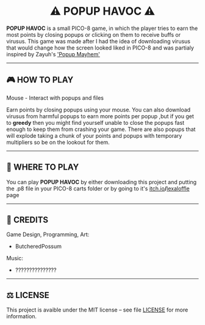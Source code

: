 <h1 align='center'>⚠️ POPUP HAVOC ⚠️</h1>

**POPUP HAVOC** is a small PICO-8 game, in which the player tries to earn the most points by closing popups or clicking on them to receive buffs or virusus. This game was made after I had the idea of downloading virusus that would change how the screen looked liked in PICO-8 and was partialy inspired by Zayuh's ['Popup Mayhem'](https://zayuhgames.itch.io/virus-mayhem)

---

## 🎮 HOW TO PLAY 

Mouse - Interact with popups and files

Earn points by closing popups using your mouse. You can also download virusus from harmful popups to earn more points per popup ,but if you get to **greedy** then you might find yourself unable to close the popups fast enough to keep them from crashing your game. There are also popups that will explode taking a chunk of your points and popups with temporary multipliers so be on the lookout for them.

---

## 📍 WHERE TO PLAY  

You can play **POPUP HAVOC** by either downloading this project and putting the .p8 file in your PICO-8 carts folder or by going to it's [itch.io](https://github.com/ButcheredPossum/PopupHavoc)**/**[lexaloffle](https://github.com/ButcheredPossum/PopupHavoc) page

---

## 📄 CREDITS 

Game Design, Programming, Art:
 - ButcheredPossum

Music:
 - ???????????????

---

## ⚖️ LICENSE 

This project is avaible under the MIT license – see file [LICENSE](./LICENSE) for more information.

